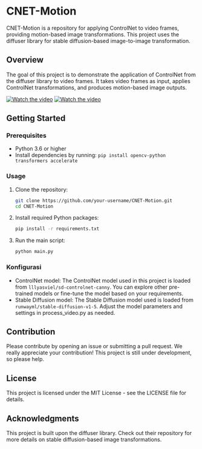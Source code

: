 # CNET-Motion
CNET-Motion is a repository for applying ControlNet to video frames, providing motion-based image transformations. This project uses the diffuser library for stable diffusion-based image-to-image transformation.

## Overview
The goal of this project is to demonstrate the application of ControlNet from the diffuser library to video frames. It takes video frames as input, applies ControlNet transformations, and produces motion-based image outputs.

[![Watch the video](https://img.youtube.com/vi/Kboe-q3fu2Q/0.jpg)](https://youtube.com/shorts/Kboe-q3fu2Q)
[![Watch the video](https://img.youtube.com/vi/VRd5VlayZEU/0.jpg)](https://youtube.com/shorts/VRd5VlayZEU)


## Getting Started

### Prerequisites

- Python 3.6 or higher
- Install dependencies by running: `pip install opencv-python transformers accelerate`

### Usage

1. Clone the repository:
   ```bash
   git clone https://github.com/your-username/CNET-Motion.git
   cd CNET-Motion

2. Install required Python packages:
   ```bash
   pip install -r requirements.txt

3. Run the main script:
   ```bash
   python main.py

### Konfigurasi
- ControlNet model: The ControlNet model used in this project is loaded from `lllyasviel/sd-controlnet-canny`. You can explore other pre-trained models or fine-tune the model based on your requirements.
- Stable Diffusion model: The Stable Diffusion model used is loaded from `runwayml/stable-diffusion-v1-5`. Adjust the model parameters and settings in process_video.py as needed.

## Contribution
Please contribute by opening an issue or submitting a pull request. We really appreciate your contribution!
This project is still under development, so please help.

## License
This project is licensed under the MIT License - see the LICENSE file for details.

## Acknowledgments
This project is built upon the diffuser library. Check out their repository for more details on stable diffusion-based image transformations.
